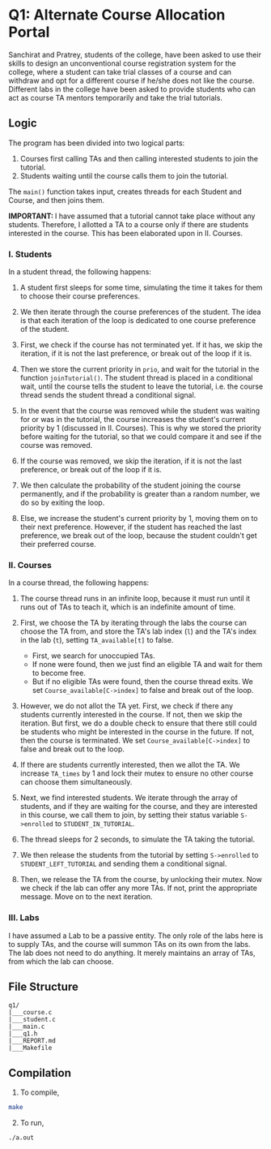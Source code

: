 # Q1: Alternate Course Allocation Portal

Sanchirat and Pratrey, students of the college, have been asked to use their skills to design an unconventional course registration system for the college, where a student can take trial classes of a course and can withdraw and opt for a different course if he/she does not like the course. Different labs in the college have been asked to provide students who can act as course TA mentors temporarily and take the trial tutorials.

## Logic

The program has been divided into two logical parts:

1. Courses first calling TAs and then calling interested students to join the tutorial.
2. Students waiting until the course calls them to join the tutorial.

The `main()` function takes input, creates threads for each Student and Course, and then joins them.

<b>IMPORTANT: </b>I have assumed that a tutorial cannot take place without any students. Therefore, I allotted a TA to a course only if there are students interested in the course. This has been elaborated upon in II. Courses.

### I. Students

In a student thread, the following happens:

1. A student first sleeps for some time, simulating the time it takes for them to choose their course preferences.

2. We then iterate through the course preferences of the student. The idea is that each iteration of the loop is dedicated to one course preference of the student.

3. First, we check if the course has not terminated yet. If it has, we skip the iteration, if it is not the last preference, or break out of the loop if it is.

4. Then we store the current priority in `prio`, and wait for the tutorial in the function `joinTutorial()`. The student thread is placed in a conditional wait, until the course tells the student to leave the tutorial, i.e. the course thread sends the student thread a conditional signal.

5. In the event that the course was removed while the student was waiting for or was in the tutorial, the course increases the student's current priority by 1 (discussed in II. Courses). This is why we stored the priority before waiting for the tutorial, so that we could compare it and see if the course was removed.

6. If the course was removed, we skip the iteration, if it is not the last preference, or break out of the loop if it is.

7. We then calculate the probability of the student joining the course permanently, and if the probability is greater than a random number, we do so by exiting the loop.

8. Else, we increase the student's current priority by 1, moving them on to their next preference. However, if the student has reached the last preference, we break out of the loop, because the student couldn't get their preferred course.

### II. Courses

In a course thread, the following happens:

1. The course thread runs in an infinite loop, because it must run until it runs out of TAs to teach it, which is an indefinite amount of time.

2. First, we choose the TA by iterating through the labs the course can choose the TA from, and store the TA's lab index (`l`) and the TA's index in the lab (`t`), setting `TA_available[t]` to false.

    - First, we search for unoccupied TAs.
    - If none were found, then we just find an eligible TA and wait for them to become free.
    - But if no eligible TAs were found, then the course thread exits. We set `Course_available[C->index]` to false and break out of the loop.

3. However, we do not allot the TA yet. First, we check if there any students currently interested in the course. If not, then we skip the iteration. But first, we do a double check to ensure that there still could be students who might be interested in the course in the future. If not, then the course is terminated. We set `Course_available[C->index]` to false and break out to the loop.

4. If there are students currently interested, then we allot the TA. We increase `TA_times` by 1 and lock their mutex to ensure no other course can choose them simultaneously.

5. Next, we find interested students. We iterate through the array of students, and if they are waiting for the course, and they are interested in this course, we call them to join, by setting their status variable `S->enrolled` to `STUDENT_IN_TUTORIAL`.

6. The thread sleeps for 2 seconds, to simulate the TA taking the tutorial.

7. We then release the students from the tutorial by setting `S->enrolled` to `STUDENT_LEFT_TUTORIAL` and sending them a conditional signal.

8. Then, we release the TA from the course, by unlocking their mutex. Now we check if the lab can offer any more TAs. If not, print the appropriate message. Move on to the next iteration.

### III. Labs

I have assumed a Lab to be a passive entity. The only role of the labs here is to supply TAs, and the course will summon TAs on its own from the labs. The lab does not need to do anything. It merely maintains an array of TAs, from which the lab can choose.

## File Structure

```
q1/
|___course.c
|___student.c
|___main.c
|___q1.h
|___REPORT.md
|___Makefile
```

## Compilation

1. To compile,
```bash
make
```
2. To run,
```bash
./a.out
```